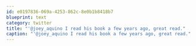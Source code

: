 ```yaml
---
id: e0197836-069a-4253-862c-8e0b1b8418b7
blueprint: text
category: twitter
title: "'@joey_aquino I read his book a few years ago, great read."
caption: "'@joey_aquino I read his book a few years ago, great read."
---
```

